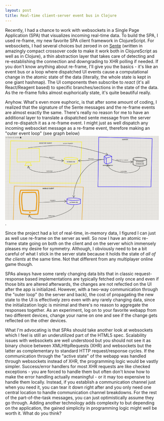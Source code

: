 ```yaml
---
layout: post
title: Real-time client-server event bus in Clojure
---
```


Recently, I had a chance to work with websockets in a Single Page Application (SPA) that visualizes incoming real-time data. To build the SPA, I used re-frame, my new favorite SPA client framework in ClojureScript. For websockets, I had several choices but zeroed in on [Sente](https://github.com/ptaoussanis/sente) (written in amazingly compact crossover code to make it work both in ClojureScript as well as in Clojure), a thin abstraction layer that takes care of detecting and re-establishing the connection and downgrading to XHR polling if needed. If you don't know anything about re-frame, I'll give you the basics - it's like an event bus or a loop where dispatched UI events cause a computational change in the atomic state of the data (literally, the whole state is kept in one giant hashmap). The UI components then subscribe to *react* (it's all React/Reagent based) to specific branches/sections in the state of the data. As the re-frame folks almost euphorically state, it's quite beautiful really.

Anyhow. What's even more euphoric, is that after some amount of coding, I realized that the signature of the Sente messages and the re-frame events are almost exactly the same. There's really no reason for me to have an additional layer to translate a dispatched sente message from the server and re-dispatch it as a re-frame event. I might just as well dispatch any incoming websocket message as a re-frame event, therefore making an "outer event loop" (see graph below) ![Re-frame & Sente architecture diagram](/public/re-frame-and-sente-architecture.png "Re-frame & Sente architecture diagram").

Since the project had a lot of real-time, in-memory data, I figured I can just as well use re-frame on the server as well. So now I have an atomic re-frame state going on both on the client and on the server which immensely pleases my desire for symmetry. Although, I obviously need to be a bit careful of what I stick in the server state because it holds the state of *all of the clients* at the same time. Not that different from any multiplayer online game though.

SPAs always have some rarely changing data bits that in classic request-response based implementations are typically fetched only once and even if those bits are altered afterwards, the changes are not refectled on the UI after the app is initialized. However, with a two-way communication through the "outer loop" (to the server and back), the cost of propagating the new state to the UI is effectively zero even with any rarely changing data, since the initialization logic is minimal and there's no reason to aggregate the responses together. As an experiment, log on to your favorite webapp from two different devices, change your name on one and see if the change gets reflected on the other devices.

What I'm advocating is that SPAs should take another look at websockets which I feel is still an underutilized part of the HTML5 spec. Scalability issues with websockets are well understood but you should not see it as binary choice between XMLHttpRequests (XHR) and websockets but the latter as complementary to standard HTTP request/response cycles. If the communication through the "active state" of the webapp was handled through websockets instead of XHR, the programming logic would be vastly simpler. Success/error handlers for most XHR requests are like checked exceptions - you are forced to handle them but often don't know how to make the error handling actually meaningful - or it may too expensive to handle them locally. Instead, if you establish a communication channel just when you need it, you can tear it down right after and you only need one central location to handle communication channel breakdowns. For the rest of the part-of-the-task messages, you can just optimistically assume they go through. Adding another technology adds complexity to but depending on the application, the gained simplicity in programming logic might well be worth it. What do you think? 
